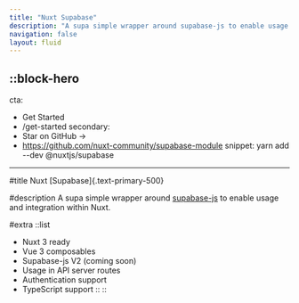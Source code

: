```yaml
---
title: "Nuxt Supabase"
description: "A supa simple wrapper around supabase-js to enable usage and integration within Nuxt."
navigation: false
layout: fluid
---
```


::block-hero
---
cta:
  - Get Started
  - /get-started
secondary:
  - Star on GitHub ->
  - https://github.com/nuxt-community/supabase-module
snippet: yarn add --dev @nuxtjs/supabase
---

#title
Nuxt [Supabase]{.text-primary-500}

#description
A supa simple wrapper around [supabase-js](https://github.com/supabase/supabase-js) to enable usage and integration within Nuxt. 

#extra
  ::list
  - Nuxt 3 ready
  - Vue 3 composables
  - Supabase-js V2 (coming soon)
  - Usage in API server routes
  - Authentication support
  - TypeScript support
  ::
::
